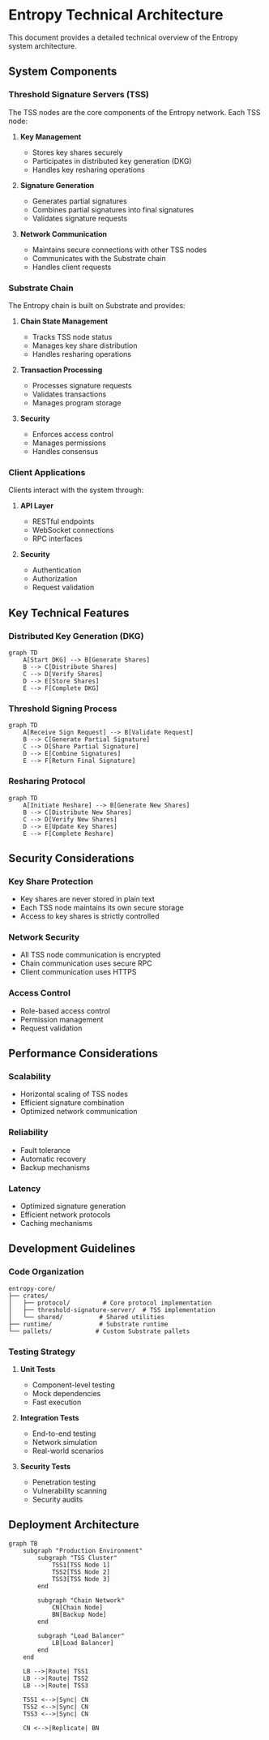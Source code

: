 # Entropy Technical Architecture

This document provides a detailed technical overview of the Entropy system architecture.

## System Components

### Threshold Signature Servers (TSS)

The TSS nodes are the core components of the Entropy network. Each TSS node:

1. **Key Management**
   - Stores key shares securely
   - Participates in distributed key generation (DKG)
   - Handles key resharing operations

2. **Signature Generation**
   - Generates partial signatures
   - Combines partial signatures into final signatures
   - Validates signature requests

3. **Network Communication**
   - Maintains secure connections with other TSS nodes
   - Communicates with the Substrate chain
   - Handles client requests

### Substrate Chain

The Entropy chain is built on Substrate and provides:

1. **Chain State Management**
   - Tracks TSS node status
   - Manages key share distribution
   - Handles resharing operations

2. **Transaction Processing**
   - Processes signature requests
   - Validates transactions
   - Manages program storage

3. **Security**
   - Enforces access control
   - Manages permissions
   - Handles consensus

### Client Applications

Clients interact with the system through:

1. **API Layer**
   - RESTful endpoints
   - WebSocket connections
   - RPC interfaces

2. **Security**
   - Authentication
   - Authorization
   - Request validation

## Key Technical Features

### Distributed Key Generation (DKG)

```mermaid
graph TD
    A[Start DKG] --> B[Generate Shares]
    B --> C[Distribute Shares]
    C --> D[Verify Shares]
    D --> E[Store Shares]
    E --> F[Complete DKG]
```

### Threshold Signing Process

```mermaid
graph TD
    A[Receive Sign Request] --> B[Validate Request]
    B --> C[Generate Partial Signature]
    C --> D[Share Partial Signature]
    D --> E[Combine Signatures]
    E --> F[Return Final Signature]
```

### Resharing Protocol

```mermaid
graph TD
    A[Initiate Reshare] --> B[Generate New Shares]
    B --> C[Distribute New Shares]
    C --> D[Verify New Shares]
    D --> E[Update Key Shares]
    E --> F[Complete Reshare]
```

## Security Considerations

### Key Share Protection

- Key shares are never stored in plain text
- Each TSS node maintains its own secure storage
- Access to key shares is strictly controlled

### Network Security

- All TSS node communication is encrypted
- Chain communication uses secure RPC
- Client communication uses HTTPS

### Access Control

- Role-based access control
- Permission management
- Request validation

## Performance Considerations

### Scalability

- Horizontal scaling of TSS nodes
- Efficient signature combination
- Optimized network communication

### Reliability

- Fault tolerance
- Automatic recovery
- Backup mechanisms

### Latency

- Optimized signature generation
- Efficient network protocols
- Caching mechanisms

## Development Guidelines

### Code Organization

```
entropy-core/
├── crates/
│   ├── protocol/         # Core protocol implementation
│   ├── threshold-signature-server/  # TSS implementation
│   └── shared/          # Shared utilities
├── runtime/             # Substrate runtime
└── pallets/            # Custom Substrate pallets
```

### Testing Strategy

1. **Unit Tests**
   - Component-level testing
   - Mock dependencies
   - Fast execution

2. **Integration Tests**
   - End-to-end testing
   - Network simulation
   - Real-world scenarios

3. **Security Tests**
   - Penetration testing
   - Vulnerability scanning
   - Security audits

## Deployment Architecture

```mermaid
graph TB
    subgraph "Production Environment"
        subgraph "TSS Cluster"
            TSS1[TSS Node 1]
            TSS2[TSS Node 2]
            TSS3[TSS Node 3]
        end
        
        subgraph "Chain Network"
            CN[Chain Node]
            BN[Backup Node]
        end
        
        subgraph "Load Balancer"
            LB[Load Balancer]
        end
    end
    
    LB -->|Route| TSS1
    LB -->|Route| TSS2
    LB -->|Route| TSS3
    
    TSS1 <-->|Sync| CN
    TSS2 <-->|Sync| CN
    TSS3 <-->|Sync| CN
    
    CN <-->|Replicate| BN
``` 